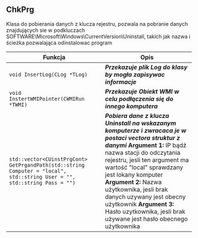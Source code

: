 ## **ChkPrg**

Klasa do pobierania danych z klucza rejestru, pozwala na pobranie danych znajdujących sie w podkluczach SOFTWARE\\Microsoft\\Windows\\CurrentVersion\\Uninstall, takich jak nazwa i ścieżka pozwalająca odinstalowac program

| Funkcja                                  | Opis                                     |
| ---------------------------------------- | ---------------------------------------- |
| `void InsertLog(CLog *TLog)`             | ***Przekazuje plik Log do klasy by mogła zapisywac informacje*** |
| `void InstertWMIPointer(CWMIRun *TWMI)`  | ***Przekazuje Obiekt WMI w celu podłączenia się do innego komputera*** |
| `std::vector<CUinstPrgCont> GetPrgandPath(std::string Computer = "local", std::string User = "", std::string Pass = "")` | ***Pobiera dane z klucza Uninstall na wskazanym komputerze i zwracaca je w postaci vectora struktur z danymi*** **Argument 1:** IP bądź nazwa stacji do odczytania rejestru, jesli ten argument ma wartość "local" sprawdzany jest lokany komputer **Argument 2:** Nazwa użytkownika, jesli brak danych uzywany jest obecny użytkownik **Argument 3:** Hasło uzytkownika, jesli brak używane jest hasło obecnego użytkownika |